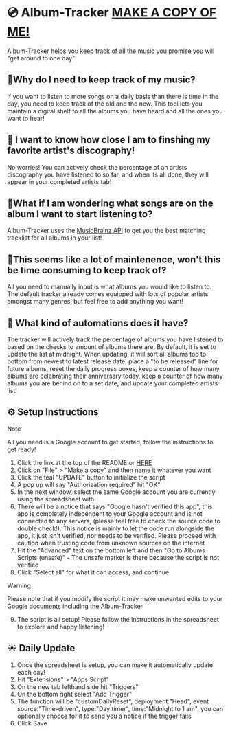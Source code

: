 # 💿 Album-Tracker [MAKE A COPY OF ME!](https://docs.google.com/spreadsheets/d/1OEY8XzBXkchjrP_uRs8bLQuyihuDyMn_Ib1NR_rP_YU/edit?usp=sharing)

Album-Tracker helps you keep track of all the music you promise you will "get around to one day"!

## 🤔Why do I need to keep track of my music?

If you want to listen to more songs on a daily basis than there is time in the day, you need to keep track of the old and the new. This tool lets you maintain a digital shelf to all the albums you have heard and all the ones you want to hear!

## 🎤 I want to know how close I am to finshing my favorite artist's discography!

No worries! You can actively check the percentage of an artists discography you have listened to so far, and when its all done, they will appear in your completed artists tab!

## 🎸What if I am wondering what songs are on the album I want to start listening to?

Album-Tracker uses the [MusicBrainz API](https://musicbrainz.org/doc/MusicBrainz_API) to get you the best matching tracklist for all albums in your list!

## 🥁This seems like a lot of maintenence, won't this be time consuming to keep track of?

All you need to manually input is what albums you would like to listen to. The default tracker already comes equipped with lots of popular artists amongst many genres, but feel free to add anything you want!

## 🎹 What kind of automations does it have?

The tracker will actively track the percentage of albums you have listened to based on the checks to amount of albums there are. By default, it is set to update the list at midnight. When updating, it will sort all albums top to bottom from newest to latest release date, place a "to be released" line for future albums, reset the daily progress boxes, keep a counter of how many albums are celebrating their anniversary today, keep a counter of how many albums you are behind on to a set date, and update your completed artists list!

## ⚙️ Setup Instructions

> [!NOTE]
> All you need is a Google account to get started, follow the instructions to get ready!

1. Click the link at the top of the README or [HERE](https://docs.google.com/spreadsheets/d/1OEY8XzBXkchjrP_uRs8bLQuyihuDyMn_Ib1NR_rP_YU/edit?usp=sharing)
2. Click on "File" > "Make a copy" and then name it whatever you want
3. Click the teal "UPDATE" button to initialize the script
4. A pop up will say "Authorization required" hit "OK"
5. In the next window, select the same Google account you are currently using the spreadsheet with
6. There will be a notice that says "Google hasn't verified this app", this app is completely independent to your Google account and is not connected to any servers, (please feel free to check the source code to double check!). This notice is mainly to let the code run alongside the app, it just isn't verified, nor needs to be verified. Please proceed with caution when trusting code from unknown sources on the internet
7. Hit the "Advanced" text on the bottom left and then "Go to Albums Scripts (unsafe)" - The unsafe marker is there because the script is not verified
8. Click "Select all" for what it can access, and continue
> [!WARNING]
> Please note that if you modify the script it may make unwanted edits to your Google documents including the Album-Tracker
9. The script is all setup! Please follow the instructions in the spreadsheet to explore and happy listening!

## ☀️ Daily Update

1. Once the spreadsheet is setup, you can make it automatically update each day!
2. Hit "Extensions" > "Apps Script"
3. On the new tab lefthand side hit "Triggers"
4. On the bottom right select "Add Trigger"
5. The function will be "customDailyReset", deployment:"Head", event source:"Time-driven", type:"Day timer", time:"Midnight to 1 am", you can optionally choose for it to send you a notice if the trigger fails
6. Click Save
